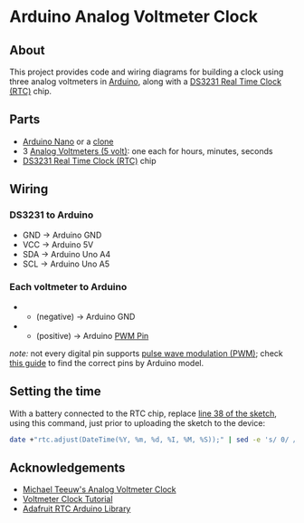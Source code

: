 # Arduino Analog Voltmeter Clock

## About

This project provides code and wiring diagrams for building a clock using three analog voltmeters in [Arduino](https://www.arduino.cc/), along with a [DS3231 Real Time Clock (RTC)](https://amzn.to/2GSADPZ) chip.

## Parts

* [Arduino Nano](https://amzn.to/33PhFm5) or a [clone](https://amzn.to/36QHK6l)
* 3 [Analog Voltmeters (5 volt)](https://amzn.to/34KMszY): one each for hours, minutes, seconds
* [DS3231 Real Time Clock (RTC)](https://amzn.to/2GSADPZ) chip

## Wiring

### DS3231 to Arduino

* GND -> Arduino GND
* VCC -> Arduino 5V
* SDA -> Arduino Uno A4
* SCL -> Arduino Uno A5

### Each voltmeter to Arduino

* - (negative) -> Arduino GND
* + (positive) -> Arduino [PWM Pin](https://www.arduino.cc/reference/en/language/functions/analog-io/analogwrite/)

*note:* not every digital pin supports [pulse wave modulation (PWM)](http://arduino.cc/en/Tutorial/PWM); check [this guide](https://www.arduino.cc/reference/en/language/functions/analog-io/analogwrite/) to find the correct pins by Arduino model.

## Setting the time

With a battery connected to the RTC chip, replace [line 38 of the sketch](AnalogVoltmeterClock.ino#L38), using this command, just prior to uploading the sketch to the device:

```sh
date +"rtc.adjust(DateTime(%Y, %m, %d, %I, %M, %S));" | sed -e 's/ 0/ /g'
```

## Acknowledgements

* [Michael Teeuw's Analog Voltmeter Clock](https://michaelteeuw.nl/post/174972004187/what-time-is-it-fathers-day)
* [Voltmeter Clock Tutorial](https://create.arduino.cc/projecthub/markbennettuk/voltmeter-clock-fa437b)
* [Adafruit RTC Arduino Library](https://github.com/adafruit/RTClib)
